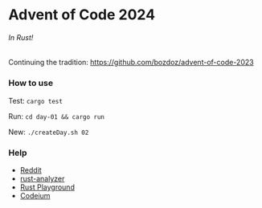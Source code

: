 # Advent of Code 2024

###### In Rust!

Continuing the tradition: https://github.com/bozdoz/advent-of-code-2023

### How to use

Test: `cargo test`

Run: `cd day-01 && cargo run`

New: `./createDay.sh 02`

### Help

- [Reddit](https://reddit.com/r/adventofcode)
- [rust-analyzer](https://marketplace.visualstudio.com/items?itemName=rust-lang.rust-analyzer)
- [Rust Playground](https://play.rust-lang.org/)
- [Codeium](https://codeium.com/)

